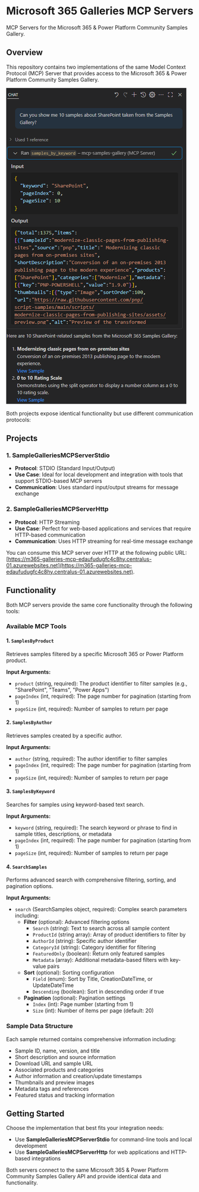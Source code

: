 # Microsoft 365 Galleries MCP Servers

MCP Servers for the Microsoft 365 & Power Platform Community Samples Gallery.

## Overview

This repository contains two implementations of the same Model Context Protocol (MCP) Server that provides access to the Microsoft 365 & Power Platform Community Samples Gallery. 

![Microsoft 365 & Power Platform Samples Gallery MCP Server preview in GitHub Copilot](./assets/MCP-server-GHCP.png)

Both projects expose identical functionality but use different communication protocols:

## Projects

### 1. SampleGalleriesMCPServerStdio
- **Protocol**: STDIO (Standard Input/Output)
- **Use Case**: Ideal for local development and integration with tools that support STDIO-based MCP servers
- **Communication**: Uses standard input/output streams for message exchange

### 2. SampleGalleriesMCPServerHttp
- **Protocol**: HTTP Streaming
- **Use Case**: Perfect for web-based applications and services that require HTTP-based communication
- **Communication**: Uses HTTP streaming for real-time message exchange

You can consume this MCP server over HTTP at the following public URL: [https://m365-galleries-mcp-edaufudugfc4c8hy.centralus-01.azurewebsites.net](https://m365-galleries-mcp-edaufudugfc4c8hy.centralus-01.azurewebsites.net).

## Functionality

Both MCP servers provide the same core functionality through the following tools:

### Available MCP Tools

#### 1. `SamplesByProduct`
Retrieves samples filtered by a specific Microsoft 365 or Power Platform product.

**Input Arguments:**
- `product` (string, required): The product identifier to filter samples (e.g., "SharePoint", "Teams", "Power Apps")
- `pageIndex` (int, required): The page number for pagination (starting from 1)
- `pageSize` (int, required): Number of samples to return per page

#### 2. `SamplesByAuthor`
Retrieves samples created by a specific author.

**Input Arguments:**
- `author` (string, required): The author identifier to filter samples
- `pageIndex` (int, required): The page number for pagination (starting from 1)
- `pageSize` (int, required): Number of samples to return per page

#### 3. `SamplesByKeyword`
Searches for samples using keyword-based text search.

**Input Arguments:**
- `keyword` (string, required): The search keyword or phrase to find in sample titles, descriptions, or metadata
- `pageIndex` (int, required): The page number for pagination (starting from 1)
- `pageSize` (int, required): Number of samples to return per page

#### 4. `SearchSamples`
Performs advanced search with comprehensive filtering, sorting, and pagination options.

**Input Arguments:**
- `search` (SearchSamples object, required): Complex search parameters including:
  - **Filter** (optional): Advanced filtering options
    - `Search` (string): Text to search across all sample content
    - `ProductId` (string array): Array of product identifiers to filter by
    - `AuthorId` (string): Specific author identifier
    - `CategoryId` (string): Category identifier for filtering
    - `FeaturedOnly` (boolean): Return only featured samples
    - `Metadata` (array): Additional metadata-based filters with key-value pairs
  - **Sort** (optional): Sorting configuration
    - `Field` (enum): Sort by Title, CreationDateTime, or UpdateDateTime
    - `Descending` (boolean): Sort in descending order if true
  - **Pagination** (optional): Pagination settings
    - `Index` (int): Page number (starting from 1)
    - `Size` (int): Number of items per page (default: 20)

### Sample Data Structure

Each sample returned contains comprehensive information including:
- Sample ID, name, version, and title
- Short description and source information
- Download URL and sample URL
- Associated products and categories
- Author information and creation/update timestamps
- Thumbnails and preview images
- Metadata tags and references
- Featured status and tracking information

## Getting Started

Choose the implementation that best fits your integration needs:
- Use **SampleGalleriesMCPServerStdio** for command-line tools and local development
- Use **SampleGalleriesMCPServerHttp** for web applications and HTTP-based integrations

Both servers connect to the same Microsoft 365 & Power Platform Community Samples Gallery API and provide identical data and functionality.
